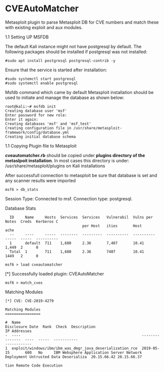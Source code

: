 # CVEAutoMatcher
Metasploit plugin to parse Metasploit DB for CVE numbers and match these with existing exploit and aux modules.

1.1	Setting UP MSFDB

The default Kali instance might not have postgresql by default. The following packages should be installed if postgresql was not installed:

`#sudo apt install postgresql postgresql-contrib -y`

Ensure that the service is started after installation:
```
#sudo systemctl start postgresql
#sudo systemctl enable postgresql
```


Msfdb command which came by default Metasploit installation should be used to initiate and manage the database as shown below:

```
root@kali:~# msfdb init
Creating database user 'msf'
Enter password for new role: 
Enter it again: 
Creating databases 'msf' and 'msf_test'
Creating configuration file in /usr/share/metasploit-framework/config/database.yml
Creating initial database schema
```
1.1	Copying Plugin file to Metasploit

**cveautomatcher.rb** should be copied under **plugins directory of the metaslpoit installation**. In most cases this directory is under: /usr/share/metasploit/plugins on Kali installations

After successfull connection to metasploit be sure that database is set and any scanner results were imported

`msf6 > db_stats`

Session Type: Connected to msf. Connection type: postgresql.

Database Stats


      ID     Name     Hosts  Services  Services   Vulnerabil  Vulns per   Notes  Creds  Kerberos C
                                       per Host   ities       Host                      ache
      --     ----     -----  --------  ---------  ----------  ----------  -----  -----  ----------
      1      default  711    1,680     2.36       7,407       10.41       1,449  2      0
      Total  1        711    1,680     2.36       7407        10.41       1449   2      0


`msf6 > load cveautomatcher`

[*] Successfully loaded plugin: CVEAutoMatcher


`msf6 > match_cves`

Matching Modules


   ```
[*] CVE: CVE-2019-4279

Matching Modules
================

   #  Name                                                       Disclosure Date  Rank  Check  Description                                                                     IP Addresses
   -  ----                                                       ---------------  ----  -----  -----------                                                                     ------------
   1  exploit/windows/ibm/ibm_was_dmgr_java_deserialization_rce  2019-05-15       600   No     IBM Websphere Application Server Network Deployment Untrusted Data Deserializa  20.15.66.42 20.15.66.37
                                                                                               tion Remote Code Execution

```
